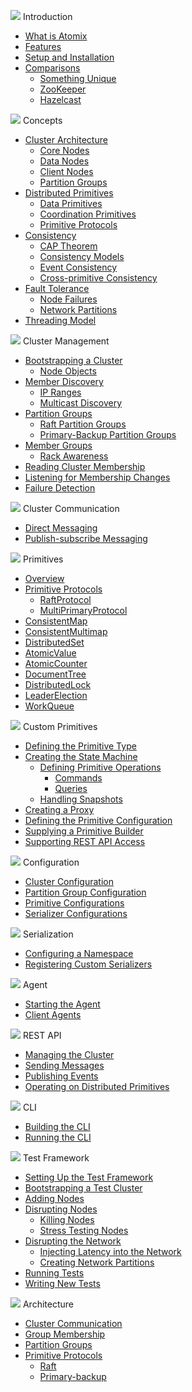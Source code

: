 <span class="user-guide-menu-header"><img src="/assets/img/icons/introduction.svg" class="introduction"> Introduction</span>

* [What is Atomix](what-is-atomix)
* [Features](features)
* [Setup and Installation](setup-and-installation)
* [Comparisons](comparisons)
  * [Something Unique](#something-unique)
  * [ZooKeeper](#zookeeper)
  * [Hazelcast](#hazelcast)

<span class="user-guide-menu-header"><img src="/assets/img/icons/concepts.svg" class="concepts"> Concepts</span>

* [Cluster Architecture](cluster-architecture)
  * [Core Nodes](#core-nodes)
  * [Data Nodes](#data-nodes)
  * [Client Nodes](#client-nodes)
  * [Partition Groups](#partition-groups)
* [Distributed Primitives](distributed-primitives)
  * [Data Primitives](#data-primitives)
  * [Coordination Primitives](#coordination-primitives)
  * [Primitive Protocols](#primitive-protocols)
* [Consistency](consistency)
  * [CAP Theorem](#cap-theorem)
  * [Consistency Models](#consistency-models)
  * [Event Consistency](#event-consistency)
  * [Cross-primitive Consistency](#cross-primitive-consistency)
* [Fault Tolerance](fault-tolerance)
  * [Node Failures](#node-failures)
  * [Network Partitions](#network-partitions)
* [Threading Model](threading-model)

<span class="user-guide-menu-header"><img src="/assets/img/icons/clustering.png" class="cluster-management"> Cluster Management</span>

* [Bootstrapping a Cluster](bootstrapping-a-cluster)
  * [Node Objects](#node-objects)
* [Member Discovery](member-discovery)
  * [IP Ranges](#ip-ranges)
  * [Multicast Discovery](#multicast-discovery)
* [Partition Groups](partition-groups)
  * [Raft Partition Groups](#raft-partition-groups)
  * [Primary-Backup Partition Groups](#primary-backup-partition-groups)
* [Member Groups](member-groups)
  * [Rack Awareness](#rack-awareness)
* [Reading Cluster Membership](reading-cluster-membership)
* [Listening for Membership Changes](listening-for-membership-changes)
* [Failure Detection](failure-detection)

<span class="user-guide-menu-header"><img src="/assets/img/icons/communication.svg" class="cluster-communication"> Cluster Communication</span>

* [Direct Messaging](direct-messaging)
* [Publish-subscribe Messaging](publish-subscribe-messaging)

<span class="user-guide-menu-header"><img src="/assets/img/icons/primitives.svg" class="primitives"> Primitives</span>

* [Overview](overview)
* [Primitive Protocols](primitive-protocols)
  * [RaftProtocol](#raftprotocol)
  * [MultiPrimaryProtocol](#multiprimaryprotocol)
* [ConsistentMap](consistentmap)
* [ConsistentMultimap](consistentmultimap)
* [DistributedSet](distributedset)
* [AtomicValue](atomicvalue)
* [AtomicCounter](atomiccounter)
* [DocumentTree](documenttree)
* [DistributedLock](distributedlock)
* [LeaderElection](leaderelection)
* [WorkQueue](workqueue)

<span class="user-guide-menu-header"><img src="/assets/img/icons/custom-primitives.svg" class="custom-primitives"> Custom Primitives</span>

* [Defining the Primitive Type](defining-the-primitive-type)
* [Creating the State Machine](creating-the-state-machine)
  * [Defining Primitive Operations](#defining-primitive-operations)
    * [Commands](#commands)
    * [Queries](#queries)
  * [Handling Snapshots](#handling-snapshots)
* [Creating a Proxy](creating-a-proxy)
* [Defining the Primitive Configuration](defining-the-primitive-configuration)
* [Supplying a Primitive Builder](supplying-a-primitive-builder)
* [Supporting REST API Access](supporting-rest-api-access)

<span class="user-guide-menu-header"><img src="/assets/img/icons/configuration.svg" class="configuration"> Configuration</span>

* [Cluster Configuration](cluster-configuration)
* [Partition Group Configuration](partition-group-configuration)
* [Primitive Configurations](primitive-configurations)
* [Serializer Configurations](serializer-configurations)

<span class="user-guide-menu-header"><img src="/assets/img/icons/serialization.svg" class="serialization"> Serialization</span>

* [Configuring a Namespace](configuring-a-namepsace)
* [Registering Custom Serializers](registering-custom-serializers)

<span class="user-guide-menu-header"><img src="/assets/img/icons/agent.png" class="agent"> Agent</span>

* [Starting the Agent](starting-the-agent)
* [Client Agents](client-agents)

<span class="user-guide-menu-header"><img src="/assets/img/icons/rest.svg" class="rest"> REST API</span>

* [Managing the Cluster](managing-the-cluster)
* [Sending Messages](sending-messages)
* [Publishing Events](publishing-events)
* [Operating on Distributed Primitives](operating-on-distributed-primitives)

<span class="user-guide-menu-header"><img src="/assets/img/icons/cli.svg" class="cli"> CLI</span>

* [Building the CLI](building-the-cli)
* [Running the CLI](running-the-cli)

<span class="user-guide-menu-header"><img src="/assets/img/icons/test.svg" class="test"> Test Framework</span>

* [Setting Up the Test Framework](setting-up-the-test-framework)
* [Bootstrapping a Test Cluster](bootstrapping-a-test-cluster)
* [Adding Nodes](adding-nodes)
* [Disrupting Nodes](disrupting-nodes)
  * [Killing Nodes](#killing-nodes)
  * [Stress Testing Nodes](#stress-testing-nodes)
* [Disrupting the Network](disrupting-the-network)
  * [Injecting Latency into the Network](#injecting-latency-into-the-network)
  * [Creating Network Partitions](#creating-network-partitions)
* [Running Tests](running-tests)
* [Writing New Tests](writing-new-tests)

<span class="user-guide-menu-header"><img src="/assets/img/icons/architecture.svg" class="architecture"> Architecture</span>

* [Cluster Communication](cluster-communication)
* [Group Membership](group-membership)
* [Partition Groups](partition-groups)
* [Primitive Protocols](primitive-protocols)
  * [Raft](#raft)
  * [Primary-backup](#primary-backup)